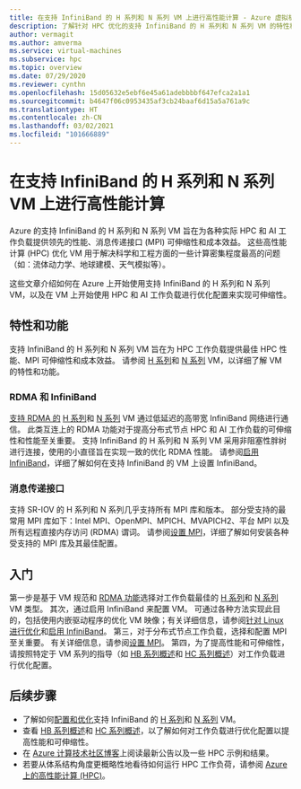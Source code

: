 ```yaml
---
title: 在支持 InfiniBand 的 H 系列和 N 系列 VM 上进行高性能计算 - Azure 虚拟机
description: 了解针对 HPC 优化的支持 InfiniBand 的 H 系列和 N 系列 VM 的特性和功能。
author: vermagit
ms.author: amverma
ms.service: virtual-machines
ms.subservice: hpc
ms.topic: overview
ms.date: 07/29/2020
ms.reviewer: cynthn
ms.openlocfilehash: 15d05632e5ebf6e45a61adebbbbf647efca2a1a1
ms.sourcegitcommit: b4647f06c0953435af3cb24baaf6d15a5a761a9c
ms.translationtype: HT
ms.contentlocale: zh-CN
ms.lasthandoff: 03/02/2021
ms.locfileid: "101666889"
---
```

# <a name="high-performance-computing-on-infiniband-enabled-h-series-and-n-series-vms"></a>在支持 InfiniBand 的 H 系列和 N 系列 VM 上进行高性能计算

Azure 的支持 InfiniBand 的 H 系列和 N 系列 VM 旨在为各种实际 HPC 和 AI 工作负载提供领先的性能、消息传递接口 (MPI) 可伸缩性和成本效益。 这些高性能计算 (HPC) 优化 VM 用于解决科学和工程方面的一些计算密集程度最高的问题（如：流体动力学、地球建模、天气模拟等）。

这些文章介绍如何在 Azure 上开始使用支持 InfiniBand 的 H 系列和 N 系列 VM，以及在 VM 上开始使用 HPC 和 AI 工作负载进行优化配置来实现可伸缩性。

## <a name="features-and-capabilities"></a>特性和功能

支持 InfiniBand 的 H 系列和 N 系列 VM 旨在为 HPC 工作负载提供最佳 HPC 性能、MPI 可伸缩性和成本效益。 请参阅 [H 系列](../../sizes-hpc.md)和 [N 系列](../../sizes-gpu.md) VM，以详细了解 VM 的特性和功能。

### <a name="rdma-and-infiniband"></a>RDMA 和 InfiniBand

[支持 RDMA 的](../../sizes-hpc.md#rdma-capable-instances) [H 系列](../../sizes-hpc.md)和 [N 系列](../../sizes-gpu.md) VM 通过低延迟的高带宽 InfiniBand 网络进行通信。 此类互连上的 RDMA 功能对于提高分布式节点 HPC 和 AI 工作负载的可伸缩性和性能至关重要。 支持 InfiniBand 的 H 系列和 N 系列 VM 采用非阻塞性胖树进行连接，使用的小直径旨在实现一致的优化 RDMA 性能。
请参阅[启用 InfiniBand](enable-infiniband.md)，详细了解如何在支持 InfiniBand 的 VM 上设置 InfiniBand。

### <a name="message-passing-interface"></a>消息传递接口

支持 SR-IOV 的 H 系列和 N 系列几乎支持所有 MPI 库和版本。 部分受支持的最常用 MPI 库如下：Intel MPI、OpenMPI、MPICH、MVAPICH2、平台 MPI 以及所有远程直接内存访问 (RDMA) 谓词。
请参阅[设置 MPI](setup-mpi.md)，详细了解如何安装各种受支持的 MPI 库及其最佳配置。

## <a name="get-started"></a>入门

第一步是基于 VM 规范和 [RDMA 功能](../../sizes-hpc.md#rdma-capable-instances)选择对工作负载最佳的 [H 系列](../../sizes-hpc.md)和 [N 系列](../../sizes-gpu.md) VM 类型。
其次，通过启用 InfiniBand 来配置 VM。 可通过各种方法实现此目的，包括使用内嵌驱动程序的优化 VM 映像；有关详细信息，请参阅[针对 Linux 进行优化](configure.md)和[启用 InfiniBand](enable-infiniband.md)。
第三，对于分布式节点工作负载，选择和配置 MPI 至关重要。 有关详细信息，请参阅[设置 MPI](setup-mpi.md)。
第四，为了提高性能和可伸缩性，请按照特定于 VM 系列的指导（如 [HB 系列概述](hb-series-overview.md)和 [HC 系列概述](hc-series-overview.md)）对工作负载进行优化配置。

## <a name="next-steps"></a>后续步骤

- 了解如何[配置和优化](configure.md)支持 InfiniBand 的 [H 系列](../../sizes-hpc.md)和 [N 系列](../../sizes-gpu.md) VM。
- 查看 [HB 系列概述](hb-series-overview.md)和 [HC 系列概述](hc-series-overview.md)，以了解如何对工作负载进行优化配置以提高性能和可伸缩性。
- 在 [Azure 计算技术社区博客](https://techcommunity.microsoft.com/t5/azure-compute/bg-p/AzureCompute)上阅读最新公告以及一些 HPC 示例和结果。
- 若要从体系结构角度更概略性地看待如何运行 HPC 工作负荷，请参阅 [Azure 上的高性能计算 (HPC)](/azure/architecture/topics/high-performance-computing/)。
